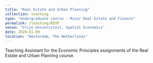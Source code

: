 ```yaml
---
title: "Real Estate and Urban Planning"
collection: teaching
type: "Undergraduate course - Minor Real Estate and Finance"
permalink: /teaching/REUP
venue: "Vrije Universiteit, Spatial Economics"
date: 2020-01-09
location: "Amsterdam, The Netherlands"
---
```


Teaching Assistant for the Economic Principles assignments of the Real Estate and Urban Planning course. 

